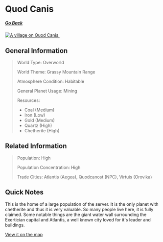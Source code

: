 # Quod Canis

##### [Go Back](/wiki/space#planets)

<a href="https://imgur.com/tJz0Xx8"><img src="https://i.imgur.com/tJz0Xx8.jpg" title="A village on Quod Canis." /></a>

## General Information

> World Type: Overworld
>
> World Theme: Grassy Mountain Range
>
> Atmosphere Condition: Habitable
>
> General Planet Usage: Mining
>
> Resources:
> - Coal (Medium)
> - Iron (Low)
> - Gold (Medium)
> - Quartz (High)
> - Chetherite (High)

## Related Information

> Population: High
>
> Population Concentration: High
>
> Trade Cities: Atlantis (Aegea), Quodcanost (NPC), Virtuis (Orovika)

## Quick Notes

This is the home of a large population of the server. It is the only planet with chetherite and thus it is very valuable. So many people live here, it is fully claimed. Some notable things are the giant water wall surrounding the Exertician capital and Atlantis, a well known city loved for it's leader and buildings.

[View it on the map](https://dynmap.starlegacy.net/?worldname=QuodCanis)

